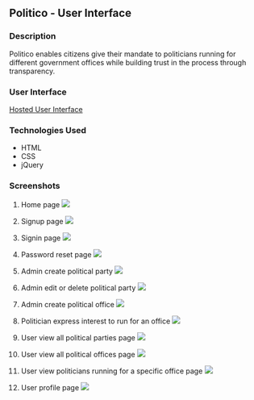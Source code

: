 ## Politico - User Interface

### Description
Politico enables citizens give their mandate to politicians running for different government offices 
while building trust in the process through transparency.

### User Interface
[Hosted User Interface](https://the22mastermind.github.io/politico-ui/)

### Technologies Used
* HTML
* CSS
* jQuery

### Screenshots
1. Home page
![](UI/screenshots/index.png)

2. Signup page
![](UI/screenshots/signup.png)

3. Signin page
![](UI/screenshots/signin.png)

4. Password reset page
![](UI/screenshots/password-reset.png)

5. Admin create political party
![](UI/screenshots/admin-create-party.png)

6. Admin edit or delete political party
![](UI/screenshots/admin-parties.png)

7. Admin create political office
![](UI/screenshots/admin-create-office.png)

8. Politician express interest to run for an office
![](UI/screenshots/admin-register-candidate.png)

9. User view all political parties page
![](UI/screenshots/parties.png)

10. User view all political offices page
![](UI/screenshots/offices.png)

11. User view politicians running for a specific office page
![](UI/screenshots/candidates.png)

12. User profile page
![](UI/screenshots/user-dashboard.png)